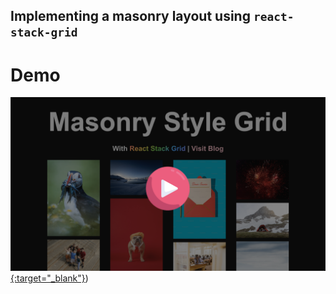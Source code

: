 ## Implementing a masonry layout using `react-stack-grid`

# Demo

[![Watch the video](https://github.com/jaydeepw/example-react-stack-grid/blob/main/media/screenshot.png?raw=true){:target="_blank"}](https://youtu.be/Qs8zKTzuyCw))
